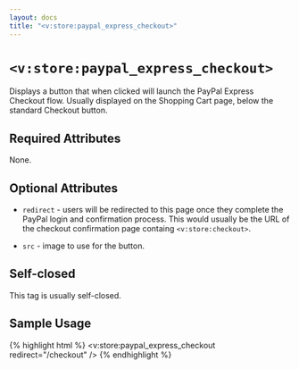 ```yaml
---
layout: docs
title: "<v:store:paypal_express_checkout>"
---
```


# `<v:store:paypal_express_checkout>`

Displays a button that when clicked will launch the PayPal Express
Checkout flow. Usually displayed on the Shopping Cart page, below the
standard Checkout button.

## Required Attributes

None.

## Optional Attributes

-   `redirect` - users will be redirected to this page once they
    complete the PayPal login and confirmation process. This would
    usually be the URL of the checkout confirmation page containg
    `<v:store:checkout>`.

-   `src` - image to use for the button.

## Self-closed

This tag is usually self-closed.

## Sample Usage

{% highlight html %}
<v:store:paypal_express_checkout redirect="/checkout" />
{% endhighlight %}

